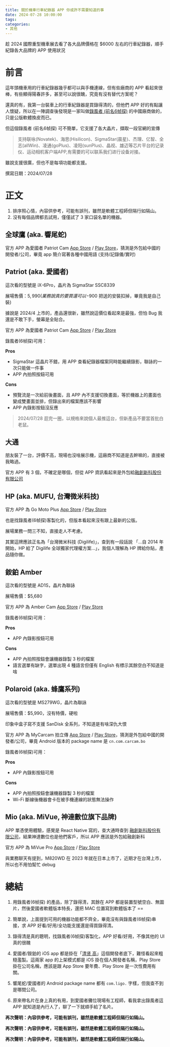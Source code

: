 ```yaml
---
title: 關於機車行車紀錄器 APP 你或許不需要知道的事
date: 2024-07-28 10:00:00
tags:
categories:
- 其他
---
```


趁 2024 國際重型機車展去看了各大品牌價格在 $6000 左右的行車紀錄器，順手紀錄各大品牌的 APP 使用狀況

<!--more-->

# 前言

這年頭機車用的行車紀錄器幾乎都可以與手機連線，但有些廠商的 APP 看起來很棒，有些顯得陽春許多，甚至可以說很醜，究竟有沒有替代方案呢？

還真的有，我第一台裝車上的行車紀錄器是買錄得清的，但他們 APP 好的有點讓人懷疑，所以在一陣調查後發現是一家叫做[錄風者 (前名6帧探)](https://www.lufengzhe.com/) 的中國廠商做的，只是公版軟體換皮而已。

但這個錄風者 (前名6帧探) 可不簡單，它支援了各大晶片，擷取一段官網的宣傳

> 支持联咏(Novatek)、海思(Hisilicon)、SigmaStar(晨星)、杰理、亿智、全志(allWin)、凌通(goPlus)、凌阳(sunPlus)、晶视、雄迈等芯片平台的记录仪、运动相机客户端APP,有需要的可以联系我们进行设备对接。

雖說支援很廣，但也不是每項功能都支援。

撰寫日期：2024/07/28

# 正文

1. 排序照心情，內容供參考，可能有誤刊，雖然是軟體工程師但隔行如隔山。
2. 沒有每個品牌都去試用，僅僅試了 3 家口袋名單的機器。

## 全球鷹 (aka. 響尾蛇)

官方 APP 為愛國者 Patriot Cam [App Store](https://apps.apple.com/tw/app/global-eagle/id1527201956) / [Play Store](https://play.google.com/store/apps/details?id=com.ligo.aglobaleagle)，猜測是外包給中國的開發者/公司，畢竟 app 簡介寫著各種中國用語 (支持/記錄儀/實时)

## Patriot (aka. 愛國者)

這次看的型號是 iX-6Pro，晶片為 SigmaStar SSC8339

展場售價：$5,990 (業務說真的要買還可以 -$900 把送的安裝扣掉，畢竟我是自己裝)

據說是 2024/4 上市的，產品還很新，雖然說這價位看起來是最強，但怕 Bug 我還是不敢下手，螢幕是全貼合。

官方 APP 為愛國者 Patriot Cam [App Store](https://apps.apple.com/tw/app/%E6%84%9B%E5%9C%8B%E8%80%85/id1541085908) / [Play Store](https://play.google.com/store/apps/details?id=com.ligo.apatriotcam&hl=zh_TW)

錄風者(6帧探)可用：

**Pros**

- SigmaStar 這晶片不錯，用 APP 查看紀錄器檔案同時能繼續錄影，聯詠的一次只能做一件事
- APP 內拍照按鈕可用

**Cons**

- 預覽流是一次給前後畫面，且 APP 內不支援切換畫面，等於機器上的畫面也變成雙畫面並排，但錄出來的檔案應該不影響
- APP 內錄影按鈕沒反應

> 2024/07/28 逛完一圈，以規格來說個人最推這台，但新產品不要當首批白老鼠。

## 大通

朋友裝了一台，評價不高，現場也沒啥展示機，這廠商不知道是去幹嘛的，直接被我略過。

官方 APP 有 3 個，不確定是哪個，但從 APP 資訊看起來是外包給[融創新科股份有限公司](https://fusionnextinc.com/)


## HP (aka. MUFU, 台灣微米科技)

官方 APP 為 Go Moto Plus [App Store](https://apps.apple.com/au/app/go-moto-plus/id6443789818) / [Play Store](https://play.google.com/store/apps/details?id=com.vidure.gomotoplus)

也是找錄風者(6帧探)客製化的，但版本看起來沒有跟上最新的公版。

展場業務一問三不知，直接走人不考慮。

其實這牌應該正名為「台灣微米科技 (Digilife)」，查到有一段話說 「...自 2014 年開始，HP 給了 Digilife 全球獨家代理權方案...」，我個人理解為 HP 牌給你貼，產品隨你做。

## 銨鉑 Amber

這次看的型號是 AD1S，晶片為聯詠

展場售價：$5,680

官方 APP 為 Amber Cam [App Store](https://apps.apple.com/tw/app/amber-cam/id1384791100) / [Play Store](https://play.google.com/store/apps/details?id=com.ab.Ambercam2021&)

錄風者(6帧探)可用：

**Pros**

- APP 內錄影按鈕可用

**Cons**

- APP 內拍照按鈕會讓機器錄製 3 秒的檔案
- 語言選單有缺字，選單出現 4 種語言但僅有 English 有標示其餘空白不知道是啥

## Polaroid (aka. 蜂鷹系列)

這次看的型號是 MS279WG，晶片為聯詠

展場售價：$5,990，沒有特價，硬啦

印象中盒子寫不支援 SanDisk 全系列，不知道是有啥深仇大恨

官方 APP 為 MyCarcam 拍立傳  [App Store](https://apps.apple.com/tw/app/mycarcam/id1491719933) / [Play Store](https://play.google.com/store/apps/details?id=cn.com.carcam.bo&)，猜測是外包給中國的開發者/公司，畢竟 Android 版本的 package name 是 `cn.com.carcam.bo`

錄風者(6帧探)可用：

**Pros**

- APP 內錄影按鈕可用

**Cons**

- APP 內拍照按鈕會讓機器錄製 3 秒的檔案
- Wi-Fi 斷線後機器會卡在被手機連線的狀態無法操作

## Mio (aka. MiVue, 神達數位旗下品牌)

APP 單憑使用體驗，感覺是 React Native 寫的，查大通時查到 [融創新科股份有限公司](https://fusionnextinc.com/)，結果神達數位也是他們客戶，所以 APP 應該是外包給融創新科

官方 APP 為 MiVue Pro [App Store](https://apps.apple.com/tw/app/mivue-pro/id1241219052) / [Play Store](https://play.google.com/store/apps/details?id=com.mitac.mitubepro)

與業務聊天有提到，M820WD 在 2023 年就在日本上市了，近期才在台灣上市，所以也不用怕幫忙 debug

# 總結

1. 用錄風者(6帧探) 的產品，除了錄得清，其餘在 APP 都是裝置型號空白、無圖片，然後愛國者軟體版本特長，還把 MAC 位置寫到軟體版本了 ==

2. 簡單說，上面提到可用的機器功能都不齊全，畢竟沒有與錄風者(6帧探)串接，求 APP 好看/好用/全功能支援還是得買錄得清。

3. 錄得清是真的聰明，找錄風者(6帧探)客製化，APP 好看/好用，不像其他的 UI 真的很醜

4. 愛國者/銨鉑的 iOS app 都是掛在「[清贤 高](https://apps.apple.com/tw/developer/%E6%B8%85%E8%B4%A4-%E9%AB%98/id1192185896)」這個開發者底下，難怪看起來粗糙濫製。這兩家 app 的上架模式都是 iOS 掛在個人開發者名稱，Play Store 掛在公司名稱，應該是跟 App Store 要年費、Play Store 是一次性費用有關。

5. 響尾蛇/愛國者的 Android package name 都有 `com.ligo.` 字樣，但我查不到是哪間公司。

6. 原來帶名片在身上真的有用，到愛國者攤位現場有工程師，看我拿出錄風者這 APP 就知道是內行人了，聊了一下就順手給了名片。


**再次聲明：內容供參考，可能有誤刊，雖然是軟體工程師但隔行如隔山。**

**再次聲明：內容供參考，可能有誤刊，雖然是軟體工程師但隔行如隔山。**

**再次聲明：內容供參考，可能有誤刊，雖然是軟體工程師但隔行如隔山。**